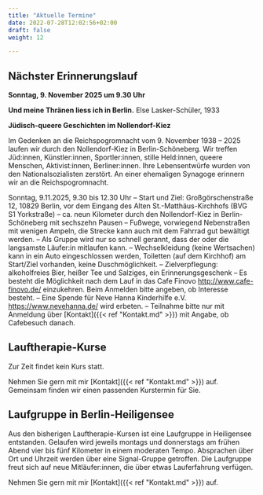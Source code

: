 ```yaml
---
title: "Aktuelle Termine"
date: 2022-07-28T12:02:56+02:00
draft: false
weight: 12

---
```


## Nächster Erinnerungslauf

__Sonntag, 9. November 2025 um 9.30 Uhr__

__Und meine Thränen liess ich in Berlin.__ Else Lasker-Schüler, 1933

__Jüdisch-queere Geschichten im Nollendorf-Kiez__

Im Gedenken an die Reichspogromnacht vom 9. November 1938 – 2025 laufen wir durch den Nollendorf-Kiez in Berlin-Schöneberg. Wir treffen Jüd:innen, Künstler:innen, Sportler:innen, stille Held:innen, queere Menschen, Aktivist:innen, Berliner:innen. Ihre Lebensentwürfe wurden von den Nationalsozialisten zerstört. An einer ehemaligen Synagoge erinnern wir an die Reichspogromnacht. 

Sonntag, 9.11.2025, 9.30 bis 12.30 Uhr – Start und Ziel: Großgörschenstraße 12, 10829 Berlin, vor dem Eingang des Alten St.-Matthäus-Kirchhofs (BVG S1 Yorkstraße) – 
ca. neun Kilometer durch den Nollendorf-Kiez in Berlin-Schöneberg mit sechszehn Pausen – Fußwege, vorwiegend Nebenstraßen mit wenigen Ampeln, die Strecke kann auch mit dem Fahrrad gut bewältigt werden. – Als Gruppe wird nur so schnell gerannt, dass der oder die langsamste Läufer:in mitlaufen kann. – Wechselkleidung (keine Wertsachen) kann in ein Auto eingeschlossen werden, Toiletten (auf dem Kirchhof) am Start/Ziel vorhanden, keine Duschmöglichkeit. – Zielverpflegung: alkoholfreies Bier, heißer Tee und Salziges, ein Erinnerungsgeschenk – Es besteht die Möglichkeit nach dem Lauf in das Cafe Finovo http://www.cafe-finovo.de/ einzukehren. Beim Anmelden bitte angeben, ob Interesse besteht. – Eine Spende für Neve Hanna Kinderhilfe e.V. https://www.nevehanna.de/ wird erbeten. – Teilnahme bitte nur mit Anmeldung über [Kontakt]({{< ref "Kontakt.md" >}}) mit Angabe, ob Cafebesuch danach.



## Lauftherapie-Kurse

Zur Zeit findet kein Kurs statt. 

Nehmen Sie gern mit mir [Kontakt]({{< ref "Kontakt.md" >}}) auf. Gemeinsam finden wir einen passenden Kurstermin für Sie. 



## Laufgruppe in Berlin-Heiligensee

Aus den bisherigen Lauftherapie-Kursen ist eine Laufgruppe in Heiligensee entstanden. Gelaufen wird jeweils montags und donnerstags am frühen Abend vier bis fünf Kilometer in einem moderaten Tempo. Absprachen über Ort und Uhrzeit werden über eine Signal-Gruppe getroffen. Die Laufgruppe freut sich auf neue Mitläufer:innen, die über etwas Lauferfahrung verfügen.



Nehmen Sie gern mit mir [Kontakt]({{< ref "Kontakt.md" >}}) auf.
